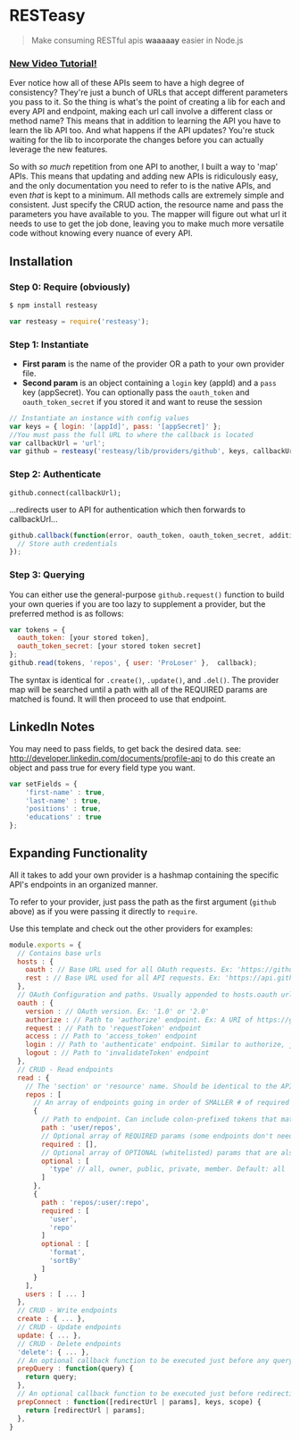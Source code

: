 # RESTeasy
> Make consuming RESTful apis **waaaaay** easier in Node.js

### [New Video Tutorial!](https://vimeo.com/proloser/resteasy)

Ever notice how all of these APIs seem to have a high degree of consistency? They're just a bunch of URLs that accept different parameters you pass to it. So the thing is what's the point of creating a lib for each and every API and endpoint, making each url call involve a different class or method name? This means that in addition to learning the API you have to learn the lib API too. And what happens if the API updates? You're stuck waiting for the lib to incorporate the changes before you can actually leverage the new features.

So with _so much_ repetition from one API to another, I built a way to 'map' APIs. This means that updating and adding new APIs is ridiculously easy, and the only documentation you need to refer to is the native APIs, and even _that_ is kept to a minimum. All methods calls are extremely simple and consistent. Just specify the CRUD action, the resource name and pass the parameters you have available to you. The mapper will figure out what url it needs to use to get the job done, leaving you to make much more versatile code without knowing every nuance of every API.

## Installation

### Step 0: Require (obviously)

```bash
$ npm install resteasy
```

```javascript
var resteasy = require('resteasy');
```

### Step 1: Instantiate

* __First param__ is the name of the provider OR a path to your own provider file.
* __Second param__ is an object containing a `login` key (appId) and a `pass` key (appSecret). You can optionally pass the `oauth_token` and `oauth_token_secret` if you stored it and want to reuse the session

```javascript
// Instantiate an instance with config values
var keys = { login: '[appId]', pass: '[appSecret]' };
//You must pass the full URL to where the callback is located
var callbackUrl = 'url';
var github = resteasy('resteasy/lib/providers/github', keys, callbackUrl); // resteasy('./providers/myprovider', ...); 
```

### Step 2: Authenticate

```
github.connect(callbackUrl);
```

...redirects user to API for authentication which then forwards to callbackUrl...

```javascript
github.callback(function(error, oauth_token, oauth_token_secret, additionalParameters){
  // Store auth credentials
});
```

### Step 3: Querying

You can either use the general-purpose `github.request()` function to build your own queries if you are too lazy to 
supplement a provider, but the preferred method is as follows:

```javascript
var tokens = {
  oauth_token: [your stored token],
  oauth_token_secret: [your stored token secret]
};
github.read(tokens, 'repos', { user: 'ProLoser' },  callback);
```

The syntax is identical for `.create()`, `.update()`, and `.del()`. The provider map will be searched until a path with all
of the REQUIRED params are matched is found. It will then proceed to use that endpoint.

## LinkedIn Notes
You may need to pass fields, to get back the desired data. see: http://developer.linkedin.com/documents/profile-api
to do this create an object and pass true for every field type you want.

```javascript
var setFields = {
	'first-name' : true,
	'last-name' : true,
	'positions' : true,
	'educations' : true
};
```

## Expanding Functionality

All it takes to add your own provider is a hashmap containing the specific API's endpoints in an organized manner.

To refer to your provider, just pass the path as the first argument (`github` above) as if you were passing it directly to `require`.

Use this template and check out the other providers for examples:

```javascript
module.exports = {
  // Contains base urls
  hosts : {
    oauth : // Base URL used for all OAuth requests. Ex: 'https://github.com/login/oauth'
    rest : // Base URL used for all API requests. Ex: 'https://api.github.com'
  },
  // OAuth Configuration and paths. Usually appended to hosts.oauth url
  oauth : {
    version : // OAuth version. Ex: '1.0' or '2.0'
    authorize : // Path to 'authorize' endpoint. Ex: A URI of https://github.com/login/oauth/user/authorize would be just 'user/authorize'
    request : // Path to 'requestToken' endpoint
    access : // Path to 'access_token' endpoint 
    login : // Path to 'authenticate' endpoint. Similar to authorize, just auto-redirects
    logout : // Path to 'invalidateToken' endpoint
  },
  // CRUD - Read endpoints
  read : {
    // The 'section' or 'resource' name. Should be identical to the API's resource name
    repos : [
      // An array of endpoints going in order of SMALLER # of required params (or 0 / all optional) to the HIGHEST # of required params
      {
        // Path to endpoint. Can include colon-prefixed tokens that match keys in the params object. Appended to hosts.rest url
        path : 'user/repos',
        // Optional array of REQUIRED params (some endpoints don't need any)
        required : [],
        // Optional array of OPTIONAL (whitelisted) params that are also added to the request and/or substituted as tokens
        optional : [
          'type' // all, owner, public, private, member. Default: all
        ]
      },
      {
        path : 'repos/:user/:repo',
        required : [
          'user',
          'repo'
        ]
        optional : [
          'format',
          'sortBy'
        ]
      }
    ],
    users : [ ... ]
  },
  // CRUD - Write endpoints
  create : { ... },
  // CRUD - Update endpoints
  update: { ... },
  // CRUD - Delete endpoints
  'delete': { ... },
  // An optional callback function to be executed just before any query is fired for API-specific massaging
  prepQuery : function(query) {
    return query;
  },
  // An optional callback function to be executed just before redirecting to connect for auth. Passes a redirectUrl for OAuth v1.0 and a params object for OAuth v2.0
  prepConnect : function([redirectUrl | params], keys, scope) {
    return [redirectUrl | params];
  },
}
```
